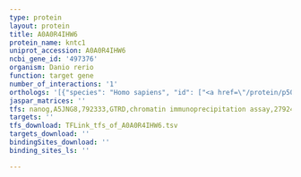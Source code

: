 ```yaml
---
type: protein
layout: protein
title: A0A0R4IHW6
protein_name: kntc1
uniprot_accession: A0A0R4IHW6
ncbi_gene_id: '497376'
organism: Danio rerio
function: target gene
number_of_interactions: '1'
orthologs: '[{"species": "Homo sapiens", "id": ["<a href=\"/protein/p50748\">P50748</a>"]}, {"species": "Mus musculus", "id": ["<a href=\"/protein/q8c3y4\">Q8C3Y4</a>"]}, {"species": "Rattus norvegicus", "id": ["<a href=\"/protein/d3zvj3\">D3ZVJ3</a>"]}, {"species": "Drosophila melanogaster", "id": ["<a href=\"/protein/q9v9w7\">Q9V9W7</a>"]}]'
jaspar_matrices: ''
tfs: nanog,A5JNG8,792333,GTRD,chromatin immunoprecipitation assay,27924024%5Buid%5D,No
targets: ''
tfs_download: TFLink_tfs_of_A0A0R4IHW6.tsv
targets_download: ''
bindingSites_download: ''
binding_sites_ls: ''

---
```

